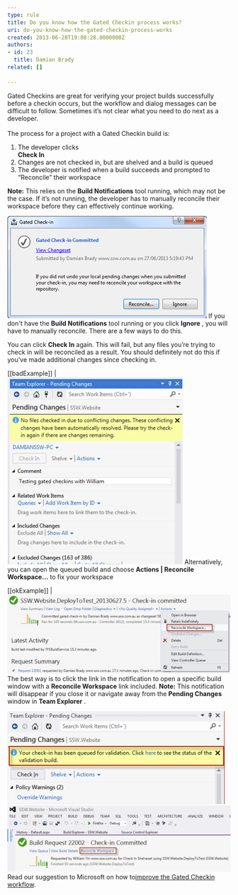 ```yaml
---
type: rule
title: Do you know how the Gated Checkin process works?
uri: do-you-know-how-the-gated-checkin-process-works
created: 2013-06-28T19:08:28.0000000Z
authors:
- id: 23
  title: Damian Brady
related: []

---
```


Gated Checkins are great for verifying your project builds successfully before a checkin occurs, but the workflow and dialog messages can be difficult to follow.  Sometimes it’s not clear what you need to do next as a developer.<br><br> 
The process for a project with a Gated Checkin build is:

1. The developer clicks <br>       **Check In**
2. Changes are not checked in, but are shelved and a build is queued
3. The developer is notified when a build succeeds and prompted to “Reconcile” their workspace


**Note:** This relies on the      **Build Notifications** tool running, which may not be the case.  If it’s not running, the developer has to manually reconcile their workspace before they can effectively continue working.

![The developer is notified if a gated check-in resulted in a commit](gated-checkin-1.jpg)
If you don't have the      **Build Notifications** tool running or you click      **Ignore** , you will have to manually reconcile. There are a few ways to do this.

You can click      **Check In** again.  This will fail, but any files you’re trying to check in will be reconciled as a result.  You should definitely not do this if you’ve made additional changes since checking in.

[[badExample]]
| ![Reconcile by clicking "Check In" again.  This will fail, but any files you're trying to check in will be reconciled.](gated-checkin-2.jpg)
Alternatively, you can open the queued build and choose      **Actions | Reconcile Workspace...** to fix your workspace

[[okExample]]
| ![Open the Build and choose Actions | Reconcile Workspace...](gated-checkin-3.jpg)
The best way is to click the link in the notification to open a specific build window with a      **Reconcile Workspace** link included.
**Note:** This notification will disappear if you close it or navigate away from the      **Pending Changes** window in      **Team Explorer** .

![Good Example #1 – Click the link in the notification after clicking Check In](gated-checkin-4.jpg)
![Good Example #2 – Click on the link in the notification to open the build, then click Reconcile Workspace when the build finishes](gated-checkin-5.jpg)
Read our suggestion to Microsoft on how to[improve the Gated Checkin workflow](http://www.ssw.com.au/ssw/standards/BetterSoftwareSuggestions/TeamFoundationServer.aspx#improve-gated-checkin).
